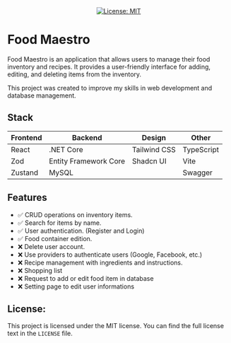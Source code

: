 <center

[![License: MIT](https://img.shields.io/badge/License-MIT-yellow.svg)](https://opensource.org/licenses/MIT)

</center>


# Food Maestro
Food Maestro is an application that allows users to manage their food inventory and recipes. It provides a user-friendly interface for adding, editing, and deleting items from the inventory.

This project was created to improve my skills in web development and database management.

## Stack
| Frontend | Backend | Design | Other |
|--------|---------|-------     |----       |
| React  | .NET Core | Tailwind CSS | TypeScript
| Zod    | Entity Framework Core | Shadcn UI | Vite
| Zustand  | MySQL |            | Swagger|




## Features

- ✅ CRUD operations on inventory items.
- ✅ Search for items by name.
- ✅ User authentication. (Register and Login)
- ✅ Food container edition.
- ❌ Delete user account.
- ❌ Use providers to authenticate users (Google, Facebook, etc.)
- ❌ Recipe management with ingredients and instructions.
- ❌ Shopping list
- ❌ Request to add or edit food item in database
- ❌ Setting page to edit user informations

## License:
This project is licensed under the MIT license. You can find the full license text in the `LICENSE` file.